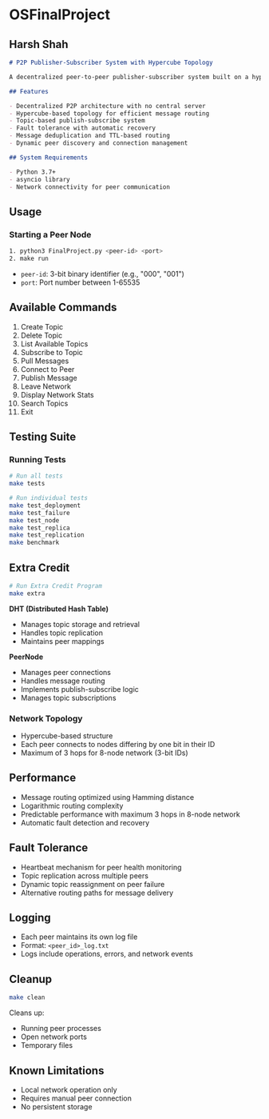# OSFinalProject
## Harsh Shah

```markdown
# P2P Publisher-Subscriber System with Hypercube Topology

A decentralized peer-to-peer publisher-subscriber system built on a hypercube topology, enabling efficient message routing and fault-tolerant communication.

## Features

- Decentralized P2P architecture with no central server
- Hypercube-based topology for efficient message routing
- Topic-based publish-subscribe system
- Fault tolerance with automatic recovery
- Message deduplication and TTL-based routing
- Dynamic peer discovery and connection management

## System Requirements

- Python 3.7+
- asyncio library
- Network connectivity for peer communication

```

## Usage

### Starting a Peer Node

```bash
1. python3 FinalProject.py <peer-id> <port>
2. make run
```

- `peer-id`: 3-bit binary identifier (e.g., "000", "001")
- `port`: Port number between 1-65535

## Available Commands

1. Create Topic
2. Delete Topic
3. List Available Topics
4. Subscribe to Topic
5. Pull Messages
6. Connect to Peer
7. Publish Message
8. Leave Network
9. Display Network Stats
10. Search Topics
11. Exit

## Testing Suite

### Running Tests

```bash
# Run all tests
make tests

# Run individual tests
make test_deployment
make test_failure
make test_node
make test_replica
make test_replication
make benchmark
```

## Extra Credit
```bash
# Run Extra Credit Program
make extra
```

**DHT (Distributed Hash Table)**
- Manages topic storage and retrieval
- Handles topic replication
- Maintains peer mappings

**PeerNode**
- Manages peer connections
- Handles message routing
- Implements publish-subscribe logic
- Manages topic subscriptions

### Network Topology

- Hypercube-based structure
- Each peer connects to nodes differing by one bit in their ID
- Maximum of 3 hops for 8-node network (3-bit IDs)

## Performance

- Message routing optimized using Hamming distance
- Logarithmic routing complexity
- Predictable performance with maximum 3 hops in 8-node network
- Automatic fault detection and recovery

## Fault Tolerance

- Heartbeat mechanism for peer health monitoring
- Topic replication across multiple peers
- Dynamic topic reassignment on peer failure
- Alternative routing paths for message delivery

## Logging

- Each peer maintains its own log file
- Format: `<peer_id>_log.txt`
- Logs include operations, errors, and network events

## Cleanup

```bash
make clean
```

Cleans up:
- Running peer processes
- Open network ports
- Temporary files

## Known Limitations

- Local network operation only
- Requires manual peer connection
- No persistent storage

